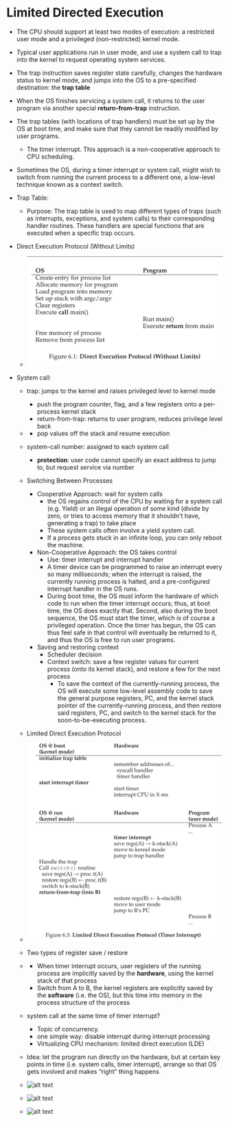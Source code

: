 # Limited Directed Execution

- The CPU should support at least two modes of execution: a restricted user mode and a privileged (non-restricted) kernel mode.
- Typical user applications run in user mode, and use a system call to trap into the kernel to request operating system services.
- The trap instruction saves register state carefully, changes the hardware status to kernel mode, and jumps into the OS to a pre-specified destination: the **trap table**
- When the OS finishes servicing a system call, it returns to the user program via another special **return-from-trap** instruction.
- The trap tables (with locations of trap handlers) must be set up by the OS at boot time, and make sure that they cannot be readily modified by user programs.

  - The timer interrupt. This approach is a non-cooperative approach to CPU scheduling.
- Sometimes the OS, during a timer interrupt or system call, might wish to switch from running the current process to a different one, a low-level technique known as a context switch.
- Trap Table:

  - Purpose: The trap table is used to map different types of traps (such as interrupts, exceptions, and system calls) to their corresponding handler routines. These handlers are special functions that are executed when a specific trap occurs.
- Direct Execution Protocol (Without Limits)

  - ![image](images/direct_execution_protocol.png)
- System call:

  - trap: jumps to the kernel and raises privileged level to kernel mode

    - push the program counter, flag, and a few registers onto a per-process kernel stack
    - return-from-trap: returns to user program, reduces privilege level back
  - - pop values off the stack and resume execution
  - system-call number: assigned to each system call

    - **protection**: user code cannot specify an exact address to jump to, but request service via number
  - Switching Between Processes

    - Cooperative Approach: wait for system calls
      - the OS regains control of the CPU by waiting for a system call (e.g. Yield) or an illegal operation of some kind (divide by zero, or tries to access memory that it shouldn't have, generating a trap) to take place
      - These system calls often involve a yield system call.
      - If a process gets stuck in an infinite loop, you can only reboot the machine.
    - Non-Cooperative Approach: the OS takes control
      - Use: timer interrupt and interrupt handler
      - A timer device can be programmed to raise an interrupt every so many milliseconds; when the interrupt is raised, the currently running process is halted, and a pre-configured interrupt handler in the OS runs.
      - During boot time, the OS must inform the hardware of which code to run when the timer interrupt occurs; thus, at boot time, the OS does exactly that. Second, also during the boot sequence, the OS must start the timer, which is of course a privileged operation. Once the timer has begun, the OS can thus feel safe in that control will eventually be returned to it, and thus the OS is free to run user programs.
    - Saving and restoring context
      - Scheduler decision
      - Context switch: save a few register values for current process (onto its kernel stack), and restore a few for the next process
        - To save the context of the currently-running process, the OS will execute some low-level assembly code to save the general purpose registers, PC, and the kernel stack pointer of the currently-running process, and then restore said registers, PC, and switch to the kernel stack for the soon-to-be-executing process.
  - Limited Direct Execution Protocol
  - ![image](images/limited_direct_execution_protocol.png)
  - Two types of register save / restore
  - - When timer interrupt occurs, user registers of the running process are implicitly saved by the **hardware**, using the kernel stack of that process
    - Switch from A to B, the kernel registers are explicitly saved by the **software** (i.e. the OS), but this time into memory in the process structure of the process
  - system call at the same time of timer interrupt?

    - Topic of concurrency.
    - one simple way: disable interrupt during interrupt processing
    - Virtualizing CPU mechanism: limited direct execution (LDE)
  - Idea: let the program run directly on the hardware, but at certain key points in time (i.e. system calls, timer interrupt), arrange so that OS gets involved and makes “right” thing happens
  - ![alt text](https://file+.vscode-resource.vscode-cdn.net/Users/maoziming/Library/Mobile%20Documents/com~apple~CloudDocs/Berkeley/Summer%202024/Prelim/Topics/0%20-%20Virtualization/images/LDE_at_boot.png)
  - ![alt text](https://file+.vscode-resource.vscode-cdn.net/Users/maoziming/Library/Mobile%20Documents/com~apple~CloudDocs/Berkeley/Summer%202024/Prelim/Topics/0%20-%20Virtualization/images/image.png)
  - ![alt text](https://file+.vscode-resource.vscode-cdn.net/Users/maoziming/Library/Mobile%20Documents/com~apple~CloudDocs/Berkeley/Summer%202024/Prelim/Topics/0%20-%20Virtualization/images/image-1.png)
